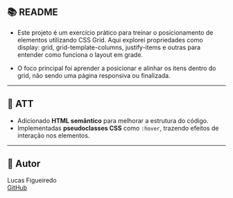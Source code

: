 ## 📚 README

- Este projeto é um exercício prático para treinar o posicionamento de elementos utilizando CSS Grid.
  Aqui explorei propriedades como display: grid, grid-template-columns, justify-items e outras para entender como funciona o layout em grade.

- O foco principal foi aprender a posicionar e alinhar os itens dentro do grid, não sendo uma página responsiva ou finalizada.

---

## 🔄 ATT

- Adicionado **HTML semântico** para melhorar a estrutura do código.
- Implementadas **pseudoclasses CSS** como `:hover`, trazendo efeitos de interação nos elementos.

---

## 👤 Autor

Lucas Figueiredo  
[GitHub](https://github.com/lucas-figueiredo01)
